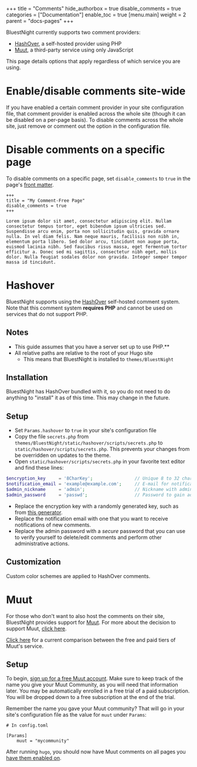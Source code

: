 +++
title = "Comments"
hide_authorbox = true
disable_comments = true
categories = ["Documentation"]
enable_toc = true
[menu.main]
  weight = 2
  parent = "docs-pages"
+++

BluestNight currently supports two comment providers:

- [HashOver](comments/hashover), a self-hosted provider using PHP
- [Muut](comments/muut), a third-party service using only JavaScript

This page details options that apply regardless of which service you are using.

<!--more-->

# Enable/disable comments site-wide

If you have enabled a certain comment provider in your site configuration file, that comment provider is enabled across the whole site (though it can be disabled on a per-page basis). To disable comments across the whole site, just remove or comment out the option in the configuration file.

# Disable comments on a specific page

To disable comments on a specific page, set `disable_comments` to `true` in the page's [front matter](http://gohugo.io/content/front-matter/).

```
+++
title = "My Comment-Free Page"
disable_comments = true
+++

Lorem ipsum dolor sit amet, consectetur adipiscing elit. Nullam consectetur tempus tortor, eget bibendum ipsum ultricies sed. Suspendisse arcu enim, porta non sollicitudin quis, gravida ornare nulla. In vel diam felis. Nam neque mauris, facilisis non nibh in, elementum porta libero. Sed dolor arcu, tincidunt non augue porta, euismod lacinia nibh. Sed faucibus risus massa, eget fermentum tortor efficitur a. Donec sed mi sagittis, consectetur nibh eget, mollis dolor. Nulla feugiat sodales dolor non gravida. Integer semper tempor massa id tincidunt.
```

# Hashover

BluestNight supports using the [HashOver](http://tildehash.com/?page=hashover) self-hosted comment system. Note that this comment system **requires PHP** and cannot be used on services that do not support PHP.

## Notes
- This guide assumes that you have a server set up to use PHP.**
- All relative paths are relative to the root of your Hugo site
  - This means that BluestNight is installed to `themes/BluestNight`

## Installation

BluestNight has HashOver bundled with it, so you do not need to do anything to "install" it as of this time. This may change in the future.

## Setup

- Set `Params.hashover` to `true` in your site's configuration file
- Copy the file `secrets.php` from `themes/BluestNight/static/hashover/scripts/secrets.php` to `static/hashover/scripts/secrets.php`. This prevents your changes from be overridden on updates to the theme.
- Open `static/hashover/scripts/secrets.php` in your favorite text editor and find these lines:

```php
$encryption_key     = '8CharKey';                // Unique 8 to 32 character encryption key
$notification_email = 'example@example.com';     // E-mail for notification of new comments
$admin_nickname     = 'admin';                   // Nickname with admin rights (must be title-cased)
$admin_password     = 'passwd';                  // Password to gain admin rights
```

- Replace the encryption key with a randomly generated key, such as from [this generator](http://passwordsgenerator.net/).
- Replace the notification email with one that you want to receive notifications of new comments.
- Replace the admin password with a *secure* password that you can use to verify yourself to delete/edit comments and perform other administrative actions.

## Customization

Custom color schemes are applied to HashOver comments.

# Muut

For those who don't want to also host the comments on their site, BluestNight provides support for [Muut](https://muut.com/). For more about the decision to support Muut, [click here](https://shadow53.com/post/new-social-features/#comments-by-muut).

[Click here](https://muut.com/pricing/) for a current comparison between the free and paid tiers of Muut's service.

## Setup

To begin, [sign up for a free Muut account](https://muut.com/setup/). Make sure to keep track of the name you give your Muut Community, as you will need that information later. You may be automatically enrolled in a free trial of a paid subscription. You will be dropped down to a free subscription at the end of the trial.

Remember the name you gave your Muut community? That will go in your site's configuration file as the value for `muut` under `Params`:

```
# In config.toml

[Params]
    muut = "mycommunity"
```

After running `hugo`, you should now have Muut comments on all pages you [have them enabled on](comments).
